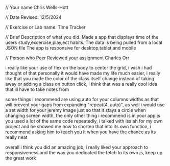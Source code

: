 // Your name 
Chris Wells-Hott

 // Date Revised: 12/5/2024 

 // Exercise or Lab name: Time Tracker

 // Brief Description of what you did. 
    Made a app that displays time of the users study,excercise,play,ect habits. The data is being pulled from a local JSON file The app is responsive for desktop,tablet,and mobile

// Person who Peer Reviewed your assignment
Charles Orr

i really like your use of flex on the body to center the grid, i wish i had thought of that personally it would have made my life much easier, i really like that you made the color of the class itself change instead of taking away or adding a class on button click, i think that was a really cool idea that ill have to take notes from

some things i recommend are using auto for your columns widths as that will prevent your gaps from expanding "repeat(4, auto)", as well i would use a set width for your jeremy image just so that it stays a circle when changing screen width, the only other thing i recommend is in your app.js you used a lot of the same code repeatedly, i talked with isaiah for my own project and he showed me how to shorten that into its own function, i recommend asking him to teach you it when you have the chance as its really neat

overall i think you did an amazing job, i really liked your approach to responsiveness and the way you dedicated the fetch to its own js, keep up the great work
